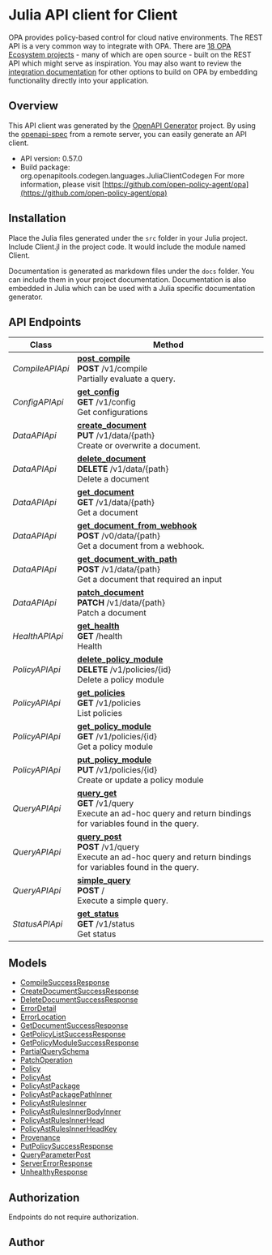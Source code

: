 # Julia API client for Client

OPA provides policy-based control for cloud native environments.
The REST API is a very common way to integrate with OPA.
There are [18 OPA Ecosystem projects](https://www.openpolicyagent.org/ecosystem/rest-api-integration) - many
of which are open source - built on the REST API which might serve as inspiration. You may also want to
review the [integration documentation](https://www.openpolicyagent.org/docs/latest/integration) for other
options to build on OPA by embedding functionality directly into your application.

## Overview
This API client was generated by the [OpenAPI Generator](https://openapi-generator.tech) project.  By using the [openapi-spec](https://openapis.org) from a remote server, you can easily generate an API client.

- API version: 0.57.0
- Build package: org.openapitools.codegen.languages.JuliaClientCodegen
For more information, please visit [https://github.com/open-policy-agent/opa](https://github.com/open-policy-agent/opa)


## Installation
Place the Julia files generated under the `src` folder in your Julia project. Include Client.jl in the project code.
It would include the module named Client.

Documentation is generated as markdown files under the `docs` folder. You can include them in your project documentation.
Documentation is also embedded in Julia which can be used with a Julia specific documentation generator.

## API Endpoints

Class | Method
------------ | -------------
*CompileAPIApi* | [**post_compile**](docs/CompileAPIApi.md#post_compile)<br/>**POST** /v1/compile<br/>Partially evaluate a query.
*ConfigAPIApi* | [**get_config**](docs/ConfigAPIApi.md#get_config)<br/>**GET** /v1/config<br/>Get configurations
*DataAPIApi* | [**create_document**](docs/DataAPIApi.md#create_document)<br/>**PUT** /v1/data/{path}<br/>Create or overwrite a document.
*DataAPIApi* | [**delete_document**](docs/DataAPIApi.md#delete_document)<br/>**DELETE** /v1/data/{path}<br/>Delete a document
*DataAPIApi* | [**get_document**](docs/DataAPIApi.md#get_document)<br/>**GET** /v1/data/{path}<br/>Get a document
*DataAPIApi* | [**get_document_from_webhook**](docs/DataAPIApi.md#get_document_from_webhook)<br/>**POST** /v0/data/{path}<br/>Get a document from a webhook.
*DataAPIApi* | [**get_document_with_path**](docs/DataAPIApi.md#get_document_with_path)<br/>**POST** /v1/data/{path}<br/>Get a document that required an input
*DataAPIApi* | [**patch_document**](docs/DataAPIApi.md#patch_document)<br/>**PATCH** /v1/data/{path}<br/>Patch a document
*HealthAPIApi* | [**get_health**](docs/HealthAPIApi.md#get_health)<br/>**GET** /health<br/>Health
*PolicyAPIApi* | [**delete_policy_module**](docs/PolicyAPIApi.md#delete_policy_module)<br/>**DELETE** /v1/policies/{id}<br/>Delete a policy module
*PolicyAPIApi* | [**get_policies**](docs/PolicyAPIApi.md#get_policies)<br/>**GET** /v1/policies<br/>List policies
*PolicyAPIApi* | [**get_policy_module**](docs/PolicyAPIApi.md#get_policy_module)<br/>**GET** /v1/policies/{id}<br/>Get a policy module
*PolicyAPIApi* | [**put_policy_module**](docs/PolicyAPIApi.md#put_policy_module)<br/>**PUT** /v1/policies/{id}<br/>Create or update a policy module
*QueryAPIApi* | [**query_get**](docs/QueryAPIApi.md#query_get)<br/>**GET** /v1/query<br/>Execute an ad-hoc query and return bindings for variables found in the query.
*QueryAPIApi* | [**query_post**](docs/QueryAPIApi.md#query_post)<br/>**POST** /v1/query<br/>Execute an ad-hoc query and return bindings for variables found in the query.
*QueryAPIApi* | [**simple_query**](docs/QueryAPIApi.md#simple_query)<br/>**POST** /<br/>Execute a simple query.
*StatusAPIApi* | [**get_status**](docs/StatusAPIApi.md#get_status)<br/>**GET** /v1/status<br/>Get status


## Models

 - [CompileSuccessResponse](docs/CompileSuccessResponse.md)
 - [CreateDocumentSuccessResponse](docs/CreateDocumentSuccessResponse.md)
 - [DeleteDocumentSuccessResponse](docs/DeleteDocumentSuccessResponse.md)
 - [ErrorDetail](docs/ErrorDetail.md)
 - [ErrorLocation](docs/ErrorLocation.md)
 - [GetDocumentSuccessResponse](docs/GetDocumentSuccessResponse.md)
 - [GetPolicyListSuccessResponse](docs/GetPolicyListSuccessResponse.md)
 - [GetPolicyModuleSuccessResponse](docs/GetPolicyModuleSuccessResponse.md)
 - [PartialQuerySchema](docs/PartialQuerySchema.md)
 - [PatchOperation](docs/PatchOperation.md)
 - [Policy](docs/Policy.md)
 - [PolicyAst](docs/PolicyAst.md)
 - [PolicyAstPackage](docs/PolicyAstPackage.md)
 - [PolicyAstPackagePathInner](docs/PolicyAstPackagePathInner.md)
 - [PolicyAstRulesInner](docs/PolicyAstRulesInner.md)
 - [PolicyAstRulesInnerBodyInner](docs/PolicyAstRulesInnerBodyInner.md)
 - [PolicyAstRulesInnerHead](docs/PolicyAstRulesInnerHead.md)
 - [PolicyAstRulesInnerHeadKey](docs/PolicyAstRulesInnerHeadKey.md)
 - [Provenance](docs/Provenance.md)
 - [PutPolicySuccessResponse](docs/PutPolicySuccessResponse.md)
 - [QueryParameterPost](docs/QueryParameterPost.md)
 - [ServerErrorResponse](docs/ServerErrorResponse.md)
 - [UnhealthyResponse](docs/UnhealthyResponse.md)


<a id="authorization"></a>
## Authorization
Endpoints do not require authorization.


## Author



